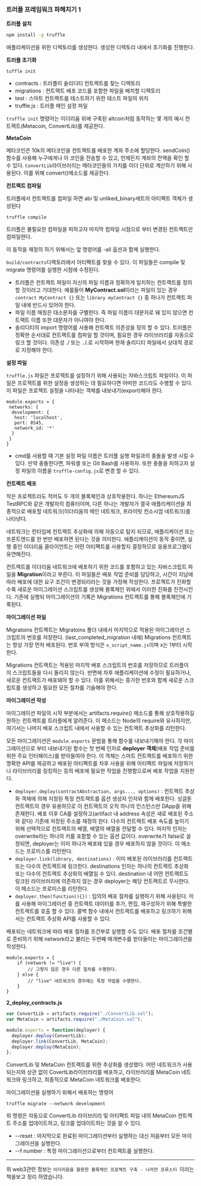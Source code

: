 

### 트러플 프레임워크 파헤치기 1



**트러플 설치**

``` sh
npm install -g truffle
```

 애플리케이션을 위한 디렉토리를 생성한다. 생성한 디렉토리 내에서 초기화를 진행한다.



**트러플 초기화**

```shell
tuffle init
```

- contracts : 트러플이 솔리디티 컨트랙트를 찾는 디렉토리
- migrations : 컨트랙트 배포 코드를 포함한 파일을 배치할 디렉토리
- test : 스마트 컨트랙트를 테스트하기 위한 테스트 파일의 위치
- truffle.js : 트러플 메인 설정 파일



`truffle init` 명령어는 이더리움 위에 구축된 altcoin처럼 동작하는 몇 개의 예시 컨트랙트(Metacoin, ConvertLib)를 제공한다.



**MetaCoin**

메타코인은 10k의 메타코인을 컨트랙트를 배포한 계좌 주소에 할당한다. sendCoin()함수를 사용해 누구에게나 이 코인을 전송할 수 있고, 언제든지 계좌의 잔액을 확인 할 수 있다. `ConvertLib`라이브러리는 메타코인들의 가치를 이더 단위로 계산하기 위해 사용된다. 이를 위해 convert()메소드를 제공한다.



**컨트랙트 컴파일**

트러플에서 컨트랙트를 컴파일 하면 abi 및 unliked_binary세트의 아티팩트 객체가 생성된다

```
truffle compile
```

트러플은 불필요한 컴파일을 피하고자 마지막 컴파일 시점으로 부터 변경된 컨트랙트만 컴파일한다.

이 동작을 재정의 하기 위해서는 앞 명령어를 -all 옵션과 함께 실행한다.



`build/contracts`디렉토리에서 아티팩트를 찾을 수 있다. 이 파일들은 compile 및 migrate 명령어를 실행한 시점에 수정된다.

- 트러플은 컨트랙트 파일이 자신의 파일 이름과 정확하게 일치하는 컨트랙트를 정의할 것이라고 기대한다. 예를들어 **MyContract.sol**이라는 파일이 있는 경우 `contract MyContract {}` 또는 `library myContract {}` 중 하나가 컨트랙트 파일 내에 반드시 있어야 한다.
- 파일 이름 매칭은 대소문자를 구별한다. 즉 파일 이름이 대문자로 돼 있지 않으면 컨트랙트 이름 또한 대문자가 아니여야 한다.
- 솔리디티의 import 명령어를 사용해 컨트랙트 의존성을 정의 할 수 있다. 트러플은 정확한 순서대로 컨트랙트를 컴파일 할 것이며, 필요한 경우 라이브러리를 자동으로 링크 할 것이다. 의존성 ./ 또는 ../.로 시작하며 현재 솔리디티 파일에서 상대적 경로로 지정해야 한다.



**설정 파일**

`truffle.js` 파일은 프로젝트를 설정하기 위해 사용되는 자바스크립트 파일이다. 이 파일은 프로젝트를 위한 설정을 생성하는 데 필요하다면 어떠한 코드라도 수행할 수 있다. 이 파일은 프로젝트 설정을 나타내는 객체를 내보내기(export)해야 한다.

```
module.exports = {
 networks: {
  development: {
   host: 'localhost',
   port: 8545,
   network_id: '*'
  }
 }
}
```

 - cmd를 사용할 때 기본 설정 파일 이름은 트러플 실행 파일과의 충돌을 발생 시킬 수 있다. 만약 충돌한다면, 파워셸 또는 Git Bash를 사용하자. 또한 충돌을 피하고자 설정 파일의 이름을 `truffle-config.js`로 변경 할 수 있다.



**컨트랙트 배포**

작은 프로젝트라도 적어도 두 개의 블록체인과 상호작용한다. 하나는 EthereumJS TestRPC와 같은 개발자의 컴퓨터이며, 다른 하나는 개발자가 결국 애플리케이션을 최종적으로 배포할 네트워크(이더리움의 메인 네트워크, 프라이빗 컨소시엄 네트워크)를 나타낸다.

네트워크는 런타임에 컨트랙트 추상화에 의해 자동으로 탐지 되므로, 애플리케이션 또는 프론트엔드를 한 번만 배포하면 된다는 것을 의미한다. 애플리케이션이 동작 중이면, 실행 중인 이더리움 클라이언트는 어떤 아티팩트를 사용할지 결정하므로 응용프로그램이 유연해진다.

컨트랙트를 이더리움 네트워크에 배포하기 위한 코드를 포함하고 있는 자바스크립트 파일을 **Migration**이라고 부른다. 이 파일들은 배포 작업 준비를 담당하고, 시간이 지남에 따라 배포에 대한 요구 조건이 변경되리라는 것을 가정해 작성한다. 프로젝트가 진화할수록 새로운 마이그레이션 스크립트를 생성해 블록체인 위에서 이러한 진화를 진전시킨다. 기존에 실행되 마이그레이션의 기록은 Migrations 컨트랙트를 통해 블록체인에 기록된다.



**마이그레이션 파일**

Migratoins 컨트랙트는 Migratoins 폴더 내에서 마지막으로 적용된 마이그레이션 스크립트의 번호를 저장한다. (last_completed_migration 내에) Migrations 컨트랙트는 항상 가장 먼저 배포된다. 번호 부여 방식은 `x_script_name.js`이며 x는 1부터 시작한다.

Migrations 컨트랙트는 적용된 마지막 배포 스크립트의 번호를 저장하므로 트러플이 이 스크립트들을 다시 돌리지 않는다. 반면에 차후 애플리케이션에 수정이 필요하거나, 새로운 컨트랙트가 배포돼야 할 수 있다. 이를 위해서는 증가한 번호와 함께 새로운 스크립트를 생성하고 필요한 모든 절차를 기술해야 한다. 



**마이그레이션 작성**

마이그레이션 파일의 시작 부분에서는 artifacts.require() 메소드를 통해 상호작용하길 원하는 컨트랙트를 트러플에게 알려준다. 이 메소드는 Node의 require와 유사하지만, 여기서는 나머지 배포 스크립트 내에서 사용할 수 있는 컨트랙트 추상화를 리턴한다.

모든 마이그레이션은 `module.exports` 문법을 통해 함수를 내보내기해야 한다. 각 마이그레이션으로 부터 내보내기된 함수는 첫 번째 인자로 **deployer 객체**(배포 작업 준비를 위한 주요 인터페이스)를 받아들여야 한다. 이 객체는 스마트 컨트랙트를 배포하기 위한 명확한 API를 제공하고 배포된 아티팩트를 차후 사용을 위해 아티팩트 파일에 저장하거나 라이브러리를 링킹하는 등의 배포에 필요한 작업을 진행함으로써 배포 작업을 지원한다. 

- `deployer.deploy(contractAbstraction, args..., options)` : 컨트랙트 추상화 객체에 의해 지정된 특정 컨트랙트를 옵션 생성자 인자와 함께 배포한다. 싱글톤 컨트랙트의 경우 유용하므로 이 컨트랙트의 오직 하나의 인스턴스만 DApp을 위해 존재한다. 배포 이후 CA를 설정하고(artifact 내 address 속성은 새로 배포된 주소와 같다) 기존에 저장된 주소를 재정의 한다. 다수의 컨트랙트 배포 속도를 높이기 위해 선택적으로 컨트랙트의 배열, 배열의 배열을 전달할 수 있다. 마지막 인자는 overwrite라는 하나의 키를 포함할 수 있는 옵션 값이다. overwrite가 false로 설정되면, deployer는 이미 하나가 배포돼 있을 경우 배포하지 않을 것이다. 이 메소드는 프로미스를 리턴한다.
- `deployer.link(library, destinations)` : 이미 배포된 라이브러리를 컨트랙트 또는 다수의 컨트랙트에 링크한다. destinations 인자는 하나의 컨트랙트 추상화 또는 다수의 컨트랙트 추상화의 배열일 수 있다. destination 내 어떤 컨트랙트도 링크된 라이브러리에 의존하지 않는 경우 deployer는 해당 컨트랙트르 무시한다. 이 메소드는 프로미스를 리턴한다.
- `deployer.then(function(){})` : 임의의 배포 절차를 실행하기 위해 사용된다. 이를 사용해 마이그레이션 중 컨트랙트 데이터를 추가, 편집, 재구성하기 위해 특별한 컨트랙트를 호출 할 수 있다. 콜백 함수 내에서 컨트랙트를 배포하고 링크하기 위해서는 컨트랙트 추상화 API를 사용할 수 있다.

배포되는 네트워크에 따라 배포 절차를 조건부로 실행할 수도 있다. 배포 절차를 조건별로 준비하기 위해 network라고 불리는 두번째 매개변수를 받아들이는 마이그레이션을 작성한다. 

```
module.exports = {
	if (network != "live") {
		// 그렇지 않은 경우 다른 절차를 수행한다.
	} else {
        // "live" 네트워크의 경우에는 특정 작업을 수행한다.
	}
}
```



**2_deploy_contracts.js**

```javascript
var ConvertLib = artifacts.require("./ConvertLib.sol");
var MetaCoin = artifacts.require("./MetaCoin.sol");

module.exports = function(deployer) {
  deployer.deploy(ConvertLib);
  deployer.link(ConvertLib, MetaCoin);
  deployer.deploy(MetaCoin);
};
```

ConvertLib 및 MetaCoin 컨트랙트를 위한 추상화를  생성했다. 어떤 네트워크가 사용되는지와 상관 없이 CovertLib라이브러리를 배포하고, 라이브러리를 MetaCoin 네트워크와 링크하고, 최종적으로 MetaCoin 네트워크를 배포한다.

마이그레이션을 실행하기 위해서 배포하는 명령어

```shell
truffle migrate --network development
```

위 명령은 자동으로 ConvertLib 라이브러리 및 아티팩트 파일 내의 MetaCoin 컨트랙트 주소를 업데이트하고, 링크를  업데이트하는 것을 알 수 있다.

- --reset : 마지막으로 완료된 마이그레이션부터 실행하는 대신 처음부터 모든 마이그레이션을 실행한다.
- --f number : 특정 마이그레이션으로부터 컨트랙트를 실행한다.



---

위 web3관련 정보는 `이더리움을 활용한 블록체인 프로젝트 구축 - 나라얀 프루스티 `이라는 책을보고 정리 하였습니다. 